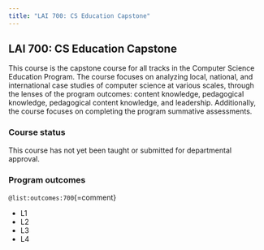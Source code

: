 ```yaml
---
title: "LAI 700: CS Education Capstone"
---
```


## LAI 700: CS Education Capstone

This course is the capstone course for all tracks in the Computer Science Education Program. 
The course focuses on analyzing local, national, and international case studies of computer 
science at various scales, through the lenses of the program outcomes: content knowledge, 
pedagogical knowledge, pedagogical content knowledge, and leadership. 
Additionally, the course focuses on completing the program summative assessments.

### Course status

This course has not yet been taught or submitted for departmental approval. 

### Program outcomes

` @list:outcomes:700 `{=comment}

 - L1
 - L2
 - L3
 - L4
